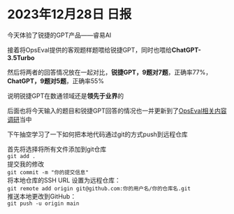 # 2023年12月28日 日报

今天体验了锐捷的GPT产品——睿易AI

接着将OpsEval提供的客观题样题喂给锐捷GPT，同时也喂给**ChatGPT-3.5Turbo**

然后将两者的回答情况放在一起对比，**锐捷GPT，9题对7题**，正确率77%，**ChatGPT，9题对5题**，正确率55%

说明锐捷GPT在数通领域还是**领先于业界**的

后面也将今天输入的题目和锐捷GPT回答的情况也一并更新到了[OpsEval相关内容调研](https://www.yuque.com/chougoushi0v0/kb/vx6o19rdbc3cn4xb?singleDoc#)当中

下午抽空学习了一下如何把本地代码通过git的方式push到远程仓库

首先将选择将所有文件添加到git仓库  
``git add .``  
提交我的修改  
``git commit -m "你的提交信息"``  
将本地仓库的SSH URL 设置为远程仓库：  
``git remote add origin git@github.com:你的用户名/你的仓库名.git``  
推送本地更改到GitHub：  
``git push -u origin main``  

